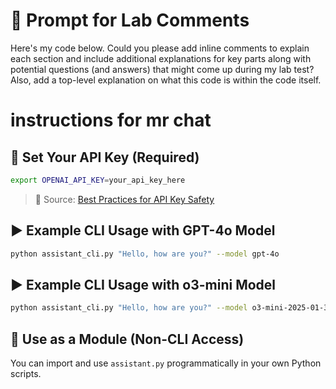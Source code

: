 # 📄 Prompt for Lab Comments

Here's my code below. Could you please add inline comments to explain each section and include additional explanations for key parts along with potential questions (and answers) that might come up during my lab test? Also, add a top-level explanation on what this code is within the code itself.

# instructions for mr chat

## 🔧 Set Your API Key (Required)

```bash
export OPENAI_API_KEY=your_api_key_here
```

> 🔗 Source: [Best Practices for API Key Safety](https://help.openai.com/en/articles/5112595-best-practices-for-api-key-safety)

## ▶️ Example CLI Usage with GPT-4o Model

```bash
python assistant_cli.py "Hello, how are you?" --model gpt-4o
```

## ▶️ Example CLI Usage with o3-mini Model

```bash
python assistant_cli.py "Hello, how are you?" --model o3-mini-2025-01-31
```

## 🧠 Use as a Module (Non-CLI Access)

You can import and use `assistant.py` programmatically in your own Python scripts.
